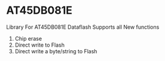 # AT45DB081E
Library For AT45DB081E Dataflash
Supports all New functions
1. Chip erase
2. Direct write to Flash
3. Direct write a byte/string to Flash
